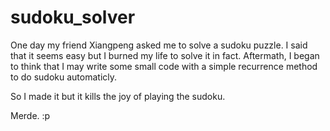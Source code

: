 # sudoku_solver
One day my friend Xiangpeng asked me to solve a sudoku puzzle. I said that it seems easy but I burned my life to solve it in fact. Aftermath, I began to think that I may write some small code with a simple recurrence method to do sudoku automaticly. 

So I made it but it kills the joy of playing the sudoku.

Merde. :p